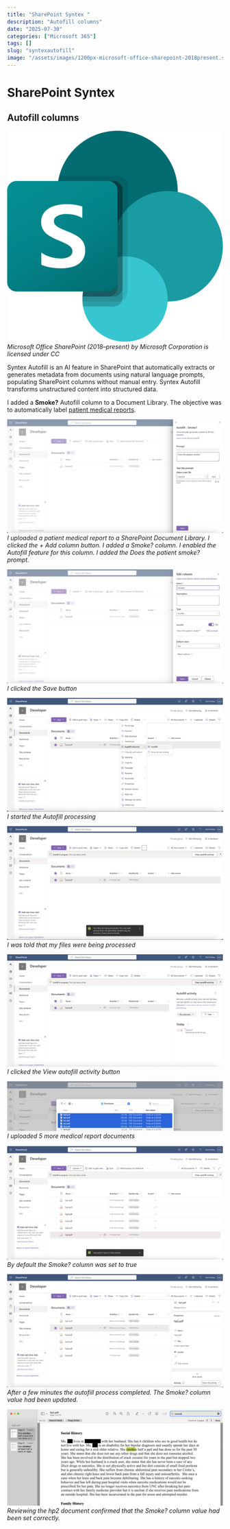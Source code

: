 ```yaml
---
title: "SharePoint Syntex "
description: "Autofill columns"
date: "2025-07-30"
categories: ["Microsoft 365"]
tags: []
slug: "syntexautofill"
image: "/assets/images/1200px-microsoft-office-sharepoint-2018present.svg-1200x1172.png"
---
```


# SharePoint Syntex 

## Autofill columns

![](/assets/images/syntexautofill/1200px-microsoft-office-sharepoint-2018present.svg-1200x1172.png)
*Microsoft Office SharePoint (2018–present) by Microsoft Corporation is licensed under CC*


Syntex Autofill is an AI feature in SharePoint that automatically extracts or generates metadata from documents using natural language prompts, populating SharePoint columns without manual entry. Syntex Autofill transforms unstructured content into structured data.

I added a **Smoke?** Autofill column to a Document Library. The objective was to automatically label [patient medical reports](langchain.html).

![](/assets/images/syntexautofill/screenshot202025-07-3020at203.26.13e280afpm-2136x1125.png)
*I uploaded a patient medical report to a SharePoint Document Library. I clicked the + Add column button. I added a Smoke? column. I enabled the Autofill feature for this column. I added the Does the patient smoke? prompt.*

![](/assets/images/syntexautofill/screenshot202025-07-3020at203.26.51e280afpm-2136x1125.png)
*I clicked the Save button*

![](/assets/images/syntexautofill/screenshot202025-07-3020at203.27.14e280afpm-2136x1125.png)
*I started the Autofill processing*

![](/assets/images/syntexautofill/screenshot202025-07-3020at203.27.29e280afpm-2136x1123.png)
*I was told that my files were being processed*

![](/assets/images/syntexautofill/screenshot202025-07-3020at203.27.57e280afpm-2136x1112.png)
*I clicked the View autofill activity button*

![](/assets/images/syntexautofill/screenshot202025-07-3020at203.31.02e280afpm-2136x491.png)
*I uploaded 5 more medical report documents*

![](/assets/images/syntexautofill/screenshot202025-07-3020at203.31.30e280afpm-2136x1130.png)
*By default the Smoke? column was set to true*

![](/assets/images/syntexautofill/screenshot202025-07-3020at203.33.01e280afpm-2136x1122.png)
*After a few minutes the autofill process completed. The Smoke? column value had been updated.*

![](/assets/images/syntexautofill/screenshot202025-07-3020at203.34.09e280afpm-2136x952.png)
*Reviewing the hp2 document confirmed that the Smoke? column value had been set correctly.*